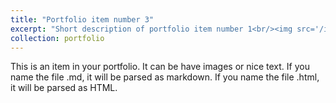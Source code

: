 ```yaml
---
title: "Portfolio item number 3"
excerpt: "Short description of portfolio item number 1<br/><img src='/images/nasa-galaxy.jpg'>"
collection: portfolio
---
```


This is an item in your portfolio. It can be have images or nice text. If you name the file .md, it will be parsed as markdown. If you name the file .html, it will be parsed as HTML. 
